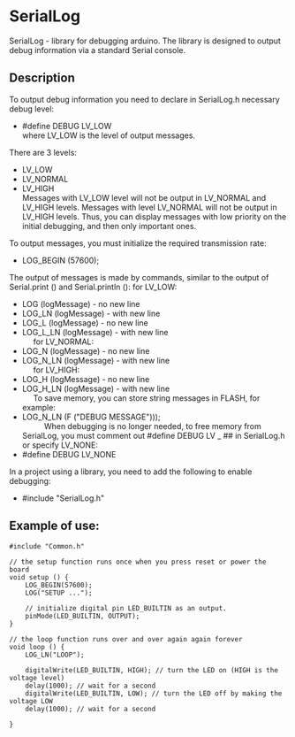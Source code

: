 # SerialLog
SerialLog - library for debugging arduino.
The library is designed to output debug information via a standard Serial console.

## Description
To output debug information you need to declare in SerialLog.h necessary debug level:  
- #define DEBUG LV_LOW  
where LV_LOW is the level of output messages.  

There are 3 levels:
- LV_LOW
- LV_NORMAL
- LV_HIGH  
Messages with LV_LOW level will not be output in LV_NORMAL and LV_HIGH levels.
Messages with level LV_NORMAL will not be output in LV_HIGH levels.
Thus, you can display messages with low priority on the initial debugging, and then only important ones.

To output messages, you must initialize the required transmission rate:  
- LOG_BEGIN (57600);

The output of messages is made by commands, similar to the output of Serial.print () and Serial.println ():
for LV_LOW:  
- LOG (logMessage) - no new line  
- LOG_LN (logMessage) - with new line  
- LOG_L (logMessage) - no new line  
- LOG_L_LN (logMessage) - with new line  
    
for LV_NORMAL:  
- LOG_N (logMessage) - no new line  
- LOG_N_LN (logMessage) - with new line  
    
for LV_HIGH:  
- LOG_H (logMessage) - no new line  
- LOG_H_LN (logMessage) - with new line  
    
To save memory, you can store string messages in FLASH, for example:  
- LOG_N_LN (F ("DEBUG MESSAGE")));  
         
When debugging is no longer needed, to free memory from SerialLog, you must comment out #define DEBUG LV _ ## in SerialLog.h
or specify LV_NONE:  
- #define DEBUG LV_NONE  

In a project using a library, you need to add the following to enable debugging:  
- #include "SerialLog.h"  

## Example of use:
```
#include "Common.h"

// the setup function runs once when you press reset or power the board
void setup () {
    LOG_BEGIN(57600);
    LOG("SETUP ...");

    // initialize digital pin LED_BUILTIN as an output.
    pinMode(LED_BUILTIN, OUTPUT);
}

// the loop function runs over and over again again forever
void loop () {
    LOG_LN("LOOP");

    digitalWrite(LED_BUILTIN, HIGH); // turn the LED on (HIGH is the voltage level)
    delay(1000); // wait for a second
    digitalWrite(LED_BUILTIN, LOW); // turn the LED off by making the voltage LOW
    delay(1000); // wait for a second

}
```

